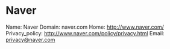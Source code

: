 
# Naver

Name: Naver
Domain: naver.com
Home: http://www.naver.com/
Privacy_policy: http://www.naver.com/policy/privacy.html
Email: privacy@naver.com
